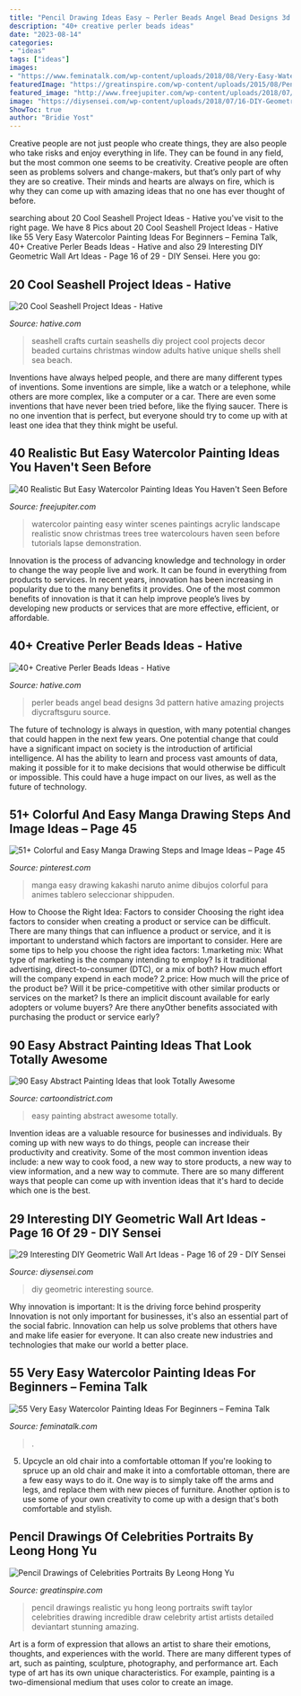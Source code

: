 ```yaml
---
title: "Pencil Drawing Ideas Easy ~ Perler Beads Angel Bead Designs 3d Pattern Hative Amazing Projects Diycraftsguru Source"
description: "40+ creative perler beads ideas"
date: "2023-08-14"
categories:
- "ideas"
tags: ["ideas"]
images:
- "https://www.feminatalk.com/wp-content/uploads/2018/08/Very-Easy-Watercolor-Painting-Ideas-for-beginners00002.jpg"
featuredImage: "https://greatinspire.com/wp-content/uploads/2015/08/Pencil-Drawings-of-Celebrities-Portraits-By-Leong-Hong-Yu-4.jpg"
featured_image: "http://www.freejupiter.com/wp-content/uploads/2018/07/Easy-Watercolor-Painting-Ideas-19-1.jpg"
image: "https://diysensei.com/wp-content/uploads/2018/07/16-DIY-Geometric-Wall-Art.jpg"
ShowToc: true
author: "Bridie Yost"
---
```



Creative people are not just people who create things, they are also people who take risks and enjoy everything in life. They can be found in any field, but the most common one seems to be creativity. Creative people are often seen as problems solvers and change-makers, but that’s only part of why they are so creative. Their minds and hearts are always on fire, which is why they can come up with amazing ideas that no one has ever thought of before.

	

		
searching about 20 Cool Seashell Project Ideas - Hative you've visit to the right page. We have 8 Pics about 20 Cool Seashell Project Ideas - Hative like 55 Very Easy Watercolor Painting Ideas For Beginners – Femina Talk, 40+ Creative Perler Beads Ideas - Hative and also 29 Interesting DIY Geometric Wall Art Ideas - Page 16 of 29 - DIY Sensei. Here you go:
		
    
## 20 Cool Seashell Project Ideas - Hative

<img loading=lazy src="https://hative.com/wp-content/uploads/2014/12/seashell-project-ideas/2-seashell-curtain.jpg" onerror="this.onerror=null;this.src='https://tse2.mm.bing.net/th?id=OIP.xdfI5BLaK_x54ORp-xkdjwHaJ4&amp;pid=15.1';" alt="20 Cool Seashell Project Ideas - Hative">

_Source: hative.com_

>seashell crafts curtain seashells diy project cool projects decor beaded curtains christmas window adults hative unique shells shell sea beach. 

	

Inventions have always helped people, and there are many different types of inventions. Some inventions are simple, like a watch or a telephone, while others are more complex, like a computer or a car. There are even some inventions that have never been tried before, like the flying saucer. There is no one invention that is perfect, but everyone should try to come up with at least one idea that they think might be useful.

    
## 40 Realistic But Easy Watercolor Painting Ideas You Haven&#039;t Seen Before

<img loading=lazy src="http://www.freejupiter.com/wp-content/uploads/2018/07/Easy-Watercolor-Painting-Ideas-19-1.jpg" onerror="this.onerror=null;this.src='https://tse1.mm.bing.net/th?id=OIP.e_c0HXHl6ee-RnWU5uFEHwHaKt&amp;pid=15.1';" alt="40 Realistic But Easy Watercolor Painting Ideas You Haven&#039;t Seen Before">

_Source: freejupiter.com_

>watercolor painting easy winter scenes paintings acrylic landscape realistic snow christmas trees tree watercolours haven seen before tutorials lapse demonstration. 

	

Innovation is the process of advancing knowledge and technology in order to change the way people live and work. It can be found in everything from products to services. In recent years, innovation has been increasing in popularity due to the many benefits it provides. One of the most common benefits of innovation is that it can help improve people’s lives by developing new products or services that are more effective, efficient, or affordable.

    
## 40+ Creative Perler Beads Ideas - Hative

<img loading=lazy src="https://hative.com/wp-content/uploads/2014/04/perler-beads-ideas/40-angel-perler-beads.jpg" onerror="this.onerror=null;this.src='https://tse4.mm.bing.net/th?id=OIP.1p0xJDkgMRz-Pqb1iiiPZAHaFA&amp;pid=15.1';" alt="40+ Creative Perler Beads Ideas - Hative">

_Source: hative.com_

>perler beads angel bead designs 3d pattern hative amazing projects diycraftsguru source. 

	

The future of technology is always in question, with many potential changes that could happen in the next few years. One potential change that could have a significant impact on society is the introduction of artificial intelligence. AI has the ability to learn and process vast amounts of data, making it possible for it to make decisions that would otherwise be difficult or impossible. This could have a huge impact on our lives, as well as the future of technology.

    
## 51+ Colorful And Easy Manga Drawing Steps And Image Ideas – Page 45

<img loading=lazy src="https://i.pinimg.com/736x/18/f1/ef/18f1efad310c819b2af6ea7f565a8e9c.jpg" onerror="this.onerror=null;this.src='https://tse4.mm.bing.net/th?id=OIP.IiW5NtRFrPHoD5fDi3-uDAHaMW&amp;pid=15.1';" alt="51+ Colorful and Easy Manga Drawing Steps and Image Ideas – Page 45">

_Source: pinterest.com_

>manga easy drawing kakashi naruto anime dibujos colorful para animes tablero seleccionar shippuden. 

	

How to Choose the Right Idea: Factors to consider
Choosing the right idea factors to consider when creating a product or service can be difficult. There are many things that can influence a product or service, and it is important to understand which factors are important to consider. Here are some tips to help you choose the right idea factors:
1.marketing mix: What type of marketing is the company intending to employ? Is it traditional advertising, direct-to-consumer (DTC), or a mix of both? How much effort will the company expend in each mode?
2.price: How much will the price of the product be? Will it be price-competitive with other similar products or services on the market? Is there an implicit discount available for early adopters or volume buyers? Are there anyOther benefits associated with purchasing the product or service early?

    
## 90 Easy Abstract Painting Ideas That Look Totally Awesome

<img loading=lazy src="http://www.cartoondistrict.com/wp-content/uploads/2017/06/Easy-Abstract-Painting-Ideas00012.jpg" onerror="this.onerror=null;this.src='https://tse2.mm.bing.net/th?id=OIP.6hihjezKc6jVR64368qdtwHaNJ&amp;pid=15.1';" alt="90 Easy Abstract Painting Ideas that look Totally Awesome">

_Source: cartoondistrict.com_

>easy painting abstract awesome totally. 

	

Invention ideas are a valuable resource for businesses and individuals. By coming up with new ways to do things, people can increase their productivity and creativity. Some of the most common invention ideas include: a new way to cook food, a new way to store products, a new way to view information, and a new way to commute. There are so many different ways that people can come up with invention ideas that it's hard to decide which one is the best.

    
## 29 Interesting DIY Geometric Wall Art Ideas - Page 16 Of 29 - DIY Sensei

<img loading=lazy src="https://diysensei.com/wp-content/uploads/2018/07/16-DIY-Geometric-Wall-Art.jpg" onerror="this.onerror=null;this.src='https://tse2.mm.bing.net/th?id=OIP.wNJ5CM7Zpw0loGHnLDmcVAHaLG&amp;pid=15.1';" alt="29 Interesting DIY Geometric Wall Art Ideas - Page 16 of 29 - DIY Sensei">

_Source: diysensei.com_

>diy geometric interesting source. 

	

Why innovation is important: It is the driving force behind prosperity
Innovation is not only important for businesses, it's also an essential part of the social fabric. Innovation can help us solve problems that others have and make life easier for everyone. It can also create new industries and technologies that make our world a better place.

    
## 55 Very Easy Watercolor Painting Ideas For Beginners – Femina Talk

<img loading=lazy src="https://www.feminatalk.com/wp-content/uploads/2018/08/Very-Easy-Watercolor-Painting-Ideas-for-beginners00002.jpg" onerror="this.onerror=null;this.src='https://tse4.mm.bing.net/th?id=OIP.ohjgvPs_VJfWpOy9Ot9rdAHaLH&amp;pid=15.1';" alt="55 Very Easy Watercolor Painting Ideas For Beginners – Femina Talk">

_Source: feminatalk.com_

>. 

	

5. Upcycle an old chair into a comfortable ottoman
If you're looking to spruce up an old chair and make it into a comfortable ottoman, there are a few easy ways to do it. One way is to simply take off the arms and legs, and replace them with new pieces of furniture. Another option is to use some of your own creativity to come up with a design that's both comfortable and stylish.

    
## Pencil Drawings Of Celebrities Portraits By Leong Hong Yu

<img loading=lazy src="https://greatinspire.com/wp-content/uploads/2015/08/Pencil-Drawings-of-Celebrities-Portraits-By-Leong-Hong-Yu-4.jpg" onerror="this.onerror=null;this.src='https://tse1.mm.bing.net/th?id=OIP.vBd57tzlOJgvse6AoxVJFwHaKM&amp;pid=15.1';" alt="Pencil Drawings of Celebrities Portraits By Leong Hong Yu">

_Source: greatinspire.com_

>pencil drawings realistic yu hong leong portraits swift taylor celebrities drawing incredible draw celebrity artist artists detailed deviantart stunning amazing. 

	

Art is a form of expression that allows an artist to share their emotions, thoughts, and experiences with the world. There are many different types of art, such as painting, sculpture, photography, and performance art. Each type of art has its own unique characteristics. For example, painting is a two-dimensional medium that uses color to create an image.

